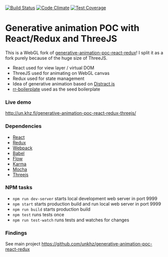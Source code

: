 [![Build Status](https://travis-ci.org/unkhz/generative-animation-poc-react-redux-threejs.svg?branch=master)](https://travis-ci.org/unkhz/generative-animation-poc-react-redux-threejs)
[![Code Climate](https://codeclimate.com/github/unkhz/generative-animation-poc-react-redux-threejs/badges/gpa.svg)](https://codeclimate.com/github/unkhz/generative-animation-poc-react-redux-threejs)
[![Test Coverage](https://codeclimate.com/github/unkhz/generative-animation-poc-react-redux-threejs/badges/coverage.svg)](https://codeclimate.com/github/unkhz/generative-animation-poc-react-redux-threejs/coverage)

# Generative animation POC with React/Redux and ThreeJS

This is a WebGL fork of [generative-animation-poc-react-redux](https://github.com/unkhz/generative-animation-poc-react-redux)! I split it as a fork purely because of the huge size of ThreeJS.

  * React used for view layer / virtual DOM
  * ThreeJS used for animating on WebGL canvas
  * Redux used for state management
  * Idea of generative animation based on [Distract.js](https://github.com/unkhz/Distract.js)
  * [rr-boilerplate](https://github.com/a-tarasyuk/rr-boilerplate.git) used as the seed boilerplate

### Live demo

http://un.khz.fi/generative-animation-poc-react-redux-threejs/

### Dependencies

  * [React](https://facebook.github.io/react)
  * [Redux](https://github.com/rackt/redux)
  * [Webpack](https://webpack.github.io)
  * [Babel](https://babeljs.io)
  * [Flow](http://flowtype.org/)
  * [Karma](https://karma-runner.github.io/)
  * [Mocha](https://mochajs.org/)
  * [Threejs](http://threejs.org/)

### NPM tasks

- `npm run dev-server` starts local development web server in port 9999
- `npm start` starts production build and run local web server in port 9999
- `npm run build` starts production build
- `npm test` runs tests once
- `npm run test-watch` runs tests and watches for changes

### Findings

See main project https://github.com/unkhz/generative-animation-poc-react-redux

